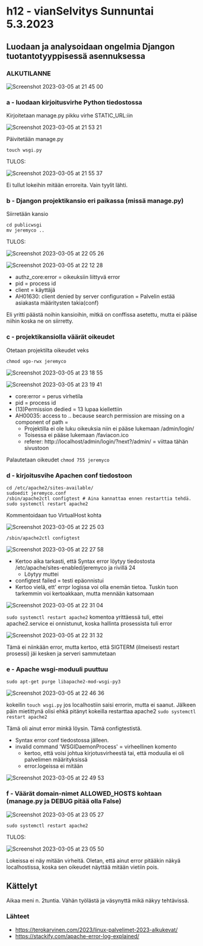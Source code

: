 # h12 - vianSelvitys Sunnuntai 5.3.2023

## Luodaan ja analysoidaan ongelmia Djangon tuotantotyyppisessä asennuksessa

### ALKUTILANNE

![Screenshot 2023-03-05 at 21 45 00](https://user-images.githubusercontent.com/104775534/222982177-3cca42ce-092f-4919-ba6a-cc81e73dbbab.png)


### a - luodaan kirjoitusvirhe Python tiedostossa

Kirjoitetaan manage.py pikku virhe STATIC_URL:iin

![Screenshot 2023-03-05 at 21 53 21](https://user-images.githubusercontent.com/104775534/222982576-d77620bf-79e5-4905-8738-87b1059aaae3.png)

Päivitetään manage.py

    touch wsgi.py
    
TULOS: 

![Screenshot 2023-03-05 at 21 55 37](https://user-images.githubusercontent.com/104775534/222982669-c8490d12-68c9-4616-9427-d92dc935110d.png)

Ei tullut lokeihin mitään erroreita. Vain tyylit lähti.

### b - Djangon projektikansio eri paikassa (missä manage.py)

Siirretään kansio 

    cd publicwsgi
    mv jeremyco ..
    
TULOS: 

![Screenshot 2023-03-05 at 22 05 26](https://user-images.githubusercontent.com/104775534/222983159-af7494c1-08bb-44f0-ac4f-75689c08209e.png)

![Screenshot 2023-03-05 at 22 12 28](https://user-images.githubusercontent.com/104775534/222983450-5defb94b-5cdb-4d78-ae8c-47aea5e5ed1e.png)

- authz_core:error = oikeuksiin liittyvä error
- pid = process id
- client = käyttäjä
- AH01630: client denied by server configuration = Palvelin estää asiakasta määritysten takia(conf)

Eli yritti päästä noihin kansioihin, mitkä on conffissa asetettu, mutta ei pääse niihin koska ne on siirretty.

### c - projektikansiolla väärät oikeudet

Otetaan projektilta oikeudet veks

    chmod ugo-rwx jeremyco
    
![Screenshot 2023-03-05 at 23 18 55](https://user-images.githubusercontent.com/104775534/222986614-43ba7808-fd68-4941-a8cc-28c19fde43b1.png)

![Screenshot 2023-03-05 at 23 19 41](https://user-images.githubusercontent.com/104775534/222986643-e52adb56-b953-4803-a695-6d36087000bd.png)

- core:error = perus virhetila
- pid = process id
- (13)Permission dedied = 13 lupaa kiellettiin
- AH00035: access to .. because search permission are missing on a component of path = 
    - Projektilla ei ole luku oikeuksia niin ei pääse lukemaan /admin/login/
    - Toisessa ei pääse lukemaan /faviacon.ico
    - referer: http://localhost/admin/login/?next?/admin/ = viittaa tähän sivustoon

Palautetaan oikeudet `chmod 755 jeremyco`


### d - kirjoitusvihe Apachen conf tiedostoon

    cd /etc/apache2/sites-available/
    sudoedit jeremyco.conf
    /sbin/apache2ctl configtest # Aina kannattaa ennen restarttia tehdä.
    sudo systemctl restart apache2 
    

Kommentoidaan tuo VirtualHost kohta 

![Screenshot 2023-03-05 at 22 25 03](https://user-images.githubusercontent.com/104775534/222983995-e27a3193-0421-4946-aa68-d83633f7b38f.png)

    /sbin/apache2ctl configtest
    
![Screenshot 2023-03-05 at 22 27 58](https://user-images.githubusercontent.com/104775534/222984149-ad0fb711-d168-4a51-bdd5-d1bfae6b23cf.png)

- Kertoo aika tarkasti, että Syntax error löytyy tiedostosta /etc/apache/sites-enabled/jeremyco ja rivillä 24
    - Löytyy </VirtualHost> muttei <VirtualHost>
- configtest failed = testi epäonnistui
- Kertoo vielä, ett' errpr logissa voi olla enemän tietoa. Tuskin tuon tarkemmin voi kertoakkaan, mutta mennään katsomaan
  

![Screenshot 2023-03-05 at 22 31 04](https://user-images.githubusercontent.com/104775534/222984318-98eac45a-5f28-418a-852f-202c18251baf.png)

`sudo systemctl restart apache2` komentoa yrittäessä tuli, ettei apache2.service ei onnistunut, koska hallinta prosessista tuli error
    
![Screenshot 2023-03-05 at 22 31 32](https://user-images.githubusercontent.com/104775534/222984346-9895bac4-77a2-4ba5-9aec-4ca67886cc79.png)

Tämä ei niinkään error, mutta kertoo, että SIGTERM (ilmeisesti restart prosessi) jäi kesken ja serveri sammutetaan
    
### e - Apache wsgi-moduuli puuttuu 

    sudo apt-get purge libapache2-mod-wsgi-py3
    
![Screenshot 2023-03-05 at 22 46 36](https://user-images.githubusercontent.com/104775534/222984985-91eef49f-1b78-447a-8ae2-cf787fbbf769.png)

kokeilin `touch wsgi.py` jos localhostiin saisi errorin, mutta ei saanut. Jälkeen päin mietittynä olisi ehkä pitänyt kokeilla restarttaa apache2 `sudo systemctl restart apache2`

Tämä oli ainut error minkä löysin. Tämä configtestistä.
    
- Syntax error conf tiedostossa jälleen.
- invalid command 'WSGIDaemonProcess' = virheellinen komento
    - kertoo, että voisi johtua kirjotusvirheestä tai, että moduulia ei oli palvelimen määrityksissä
    - error.logeissa ei mitään

![Screenshot 2023-03-05 at 22 49 53](https://user-images.githubusercontent.com/104775534/222985182-de3ba764-f49c-47e9-ab81-e3c0d472dc38.png)
    


### f - Väärät domain-nimet ALLOWED_HOSTS kohtaan (manage.py ja DEBUG pitää olla False)

![Screenshot 2023-03-05 at 23 05 27](https://user-images.githubusercontent.com/104775534/222985947-f54b831b-1709-4153-af19-cda50f952d07.png)

    sudo systemctl restart apache2 
    
TULOS: 

![Screenshot 2023-03-05 at 23 05 50](https://user-images.githubusercontent.com/104775534/222985973-9b9ab4dd-894a-4aa7-b1d0-23034cadce04.png)

Lokeissa ei näy mitään virheitä. Oletan, että ainut error pitääkin näkyä localhostissa, koska sen oikeudet näyttää mitään vietiin pois.


## Kättelyt
    
Aikaa meni n. 2tuntia. Vähän työlästä ja väsynyttä mikä näkyy tehtävissä.
    
### Lähteet
    
- https://terokarvinen.com/2023/linux-palvelimet-2023-alkukevat/
- https://stackify.com/apache-error-log-explained/

